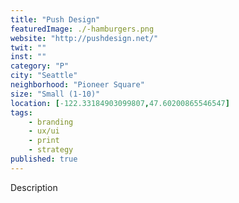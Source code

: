 ```yaml
---
title: "Push Design"
featuredImage: ./-hamburgers.png
website: "http://pushdesign.net/"
twit: ""
inst: ""
category: "P"
city: "Seattle"
neighborhood: "Pioneer Square"
size: "Small (1-10)"
location: [-122.33184903099807,47.60200865546547]
tags:
    - branding
    - ux/ui
    - print
    - strategy
published: true
---
```


Description
